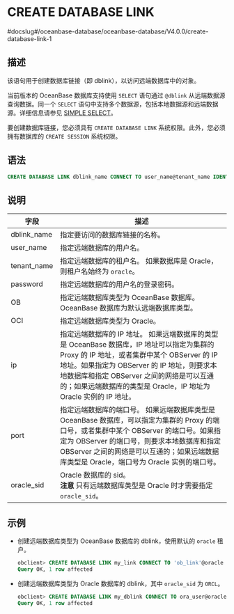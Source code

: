 CREATE DATABASE LINK 
=========================================
#docslug#/oceanbase-database/oceanbase-database/V4.0.0/create-database-link-1


描述 
-----------------------

该语句用于创建数据库链接（即 dblink），以访问远端数据库中的对象。

当前版本的 OceanBase 数据库支持使用 `SELECT` 语句通过 `@dblink` 从远端数据源查询数据。同一个 `SELECT` 语句中支持多个数据源，包括本地数据源和远端数据源。详细信息请参见 [SIMPLE SELECT](../2.DML/5.SELECT-1/1.simple-select.md)。

要创建数据库链接，您必须具有 `CREATE DATABASE LINK` 系统权限。此外，您必须拥有数据库的 `CREATE SESSION` 系统权限。

语法 
-----------------------

```sql
CREATE DATABASE LINK dblink_name CONNECT TO user_name@tenant_name IDENTIFIED BY password [OB|OCI] HOST 'ip:port[/oracle_sid]'; 
```



说明 
-----------------------



|     字段      |                                                                                                         描述                                                                                                         |
|-------------|--------------------------------------------------------------------------------------------------------------------------------------------------------------------------------------------------------------------|
| dblink_name | 指定要访问的数据库链接的名称。                                                                                                                                                                                                    |
| user_name   | 指定远端数据库的用户名。                                                                                                                                                                                                       |
| tenant_name | 指定远端数据库的租户名。 如果数据库是 Oracle，则租户名始终为 `oracle`。                                                                                                                                                       |
| password    | 指定远端数据库的用户名的登录密码。                                                                                                                                                                                                  |
| OB          | 指定远端数据库类型为 OceanBase 数据库。 OceanBase 数据库为默认远端数据库类型。                                                                                                                                                 |
| OCI         | 指定远端数据库类型为 Oracle。                                                                                                                                                                                                 |
| ip          | 指定远端数据库的 IP 地址。 如果远端数据库的类型是 OceanBase 数据库，IP 地址可以指定为集群的 Proxy 的 IP 地址，或者集群中某个 OBServer 的 IP 地址。如果指定为 OBServer 的 IP 地址，则要求本地数据库和指定 OBServer 之间的网络是可以互通的；如果远端数据库的类型是 Oracle，IP 地址为 Oracle 实例的 IP 地址。 |
| port        | 指定远端数据库的端口号。 如果远端数据库类型是 OceanBase 数据库，可以指定为集群的 Proxy 的端口号，或者集群中某个 OBServer 的端口号。如果指定为 OBServer 的端口号，则要求本地数据库和指定 OBServer 之间的网络是可以互通的；如果远端数据库类型是 Oracle，端口号为 Oracle 实例的端口号。                         |
| oracle_sid  | Oracle 数据库的 sid。 <br>**注意**  只有远端数据库类型是 Oracle 时才需要指定 `oracle_sid`。                                                                                                                    |



示例 
-----------------------

* 创建远端数据库类型为 OceanBase 数据库的 dblink，使用默认的 `oracle` 租户。

  ```sql
  obclient> CREATE DATABASE LINK my_link CONNECT TO 'ob_link'@oracle IDENTIFIED BY a***f OB HOST '10.0.0.0:8080';
  Query OK, 1 row affected
  ```

  

* 创建远端数据库类型为 Oracle 数据库的 dblink，其中 `oracle_sid` 为 `ORCL`。

  ```sql
  obclient> CREATE DATABASE LINK my_dblink CONNECT TO ora_user@oracle IDENTIFIED BY a***f OCI HOST '10.0.0.0:8080/ORCL';
  Query OK, 1 row affected
  ```

  



